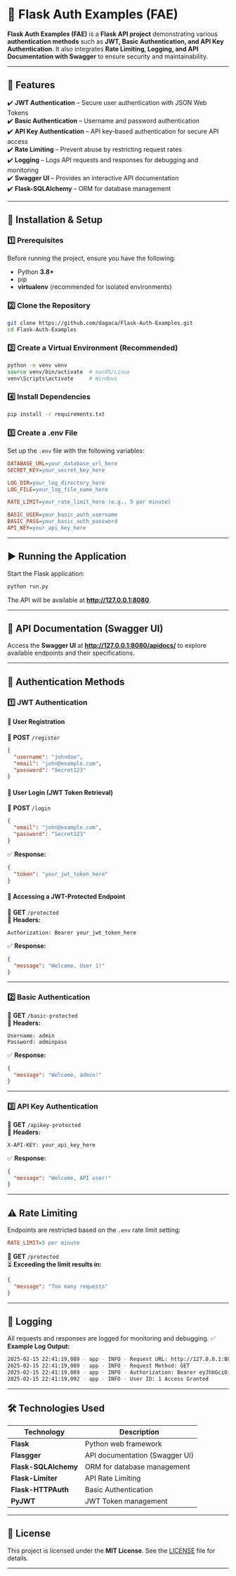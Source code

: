 # 🔐 Flask Auth Examples (FAE)

**Flask Auth Examples (FAE)** is a **Flask API project** demonstrating various **authentication methods** such as **JWT, Basic Authentication, and API Key Authentication**. It also integrates **Rate Limiting, Logging, and API Documentation with Swagger** to ensure security and maintainability.

---

## 📌 Features
✔️ **JWT Authentication** – Secure user authentication with JSON Web Tokens  
✔️ **Basic Authentication** – Username and password authentication  
✔️ **API Key Authentication** – API key-based authentication for secure API access  
✔️ **Rate Limiting** – Prevent abuse by restricting request rates  
✔️ **Logging** – Logs API requests and responses for debugging and monitoring  
✔️ **Swagger UI** – Provides an interactive API documentation  
✔️ **Flask-SQLAlchemy** – ORM for database management  

---

## 🚀 Installation & Setup
### 1️⃣ **Prerequisites**
Before running the project, ensure you have the following:
- Python **3.8+**
- pip
- **virtualenv** (recommended for isolated environments)

### 2️⃣ **Clone the Repository**
```bash
git clone https://github.com/dagaca/Flask-Auth-Examples.git
cd Flask-Auth-Examples
```

### 3️⃣ **Create a Virtual Environment (Recommended)**
```bash
python -m venv venv
source venv/bin/activate  # macOS/Linux
venv\Scripts\activate     # Windows
```

### 4️⃣ **Install Dependencies**
```bash
pip install -r requirements.txt
```

### 5️⃣ **Create a .env File**
Set up the `.env` file with the following variables:
```ini
DATABASE_URL=your_database_url_here
SECRET_KEY=your_secret_key_here

LOG_DIR=your_log_directory_here
LOG_FILE=your_log_file_name_here

RATE_LIMIT=your_rate_limit_here (e.g., 5 per minute)

BASIC_USER=your_basic_auth_username
BASIC_PASS=your_basic_auth_password
API_KEY=your_api_key_here
```

---

## ▶️ **Running the Application**
Start the Flask application:
```bash
python run.py
```
The API will be available at **http://127.0.0.1:8080**.

---

## 📖 **API Documentation (Swagger UI)**
Access the **Swagger UI** at **http://127.0.0.1:8080/apidocs/** to explore available endpoints and their specifications.

---

## 🔑 **Authentication Methods**

### **1️⃣ JWT Authentication**
#### **📌 User Registration**
📍 **POST** `/register`
```json
{
  "username": "johndoe",
  "email": "john@example.com",
  "password": "Secret123"
}
```

#### **📌 User Login (JWT Token Retrieval)**
📍 **POST** `/login`
```json
{
  "email": "john@example.com",
  "password": "Secret123"
}
```
✅ **Response:**
```json
{
  "token": "your_jwt_token_here"
}
```

#### **📌 Accessing a JWT-Protected Endpoint**
📍 **GET** `/protected`  
🔹 **Headers:**
```http
Authorization: Bearer your_jwt_token_here
```
✅ **Response:**
```json
{
  "message": "Welcome, User 1!"
}
```

---

### **2️⃣ Basic Authentication**
📍 **GET** `/basic-protected`  
🔹 **Headers:**
```http
Username: admin
Password: adminpass
```
✅ **Response:**
```json
{
  "message": "Welcome, admin!"
}
```

---

### **3️⃣ API Key Authentication**
📍 **GET** `/apikey-protected`  
🔹 **Headers:**
```http
X-API-KEY: your_api_key_here
```
✅ **Response:**
```json
{
  "message": "Welcome, API user!"
}
```

---

## ⚠️ **Rate Limiting**
Endpoints are restricted based on the `.env` rate limit setting:
```ini
RATE_LIMIT=5 per minute
```
📍 **GET** `/protected`  
⏳ **Exceeding the limit results in:**
```json
{
  "message": "Too many requests"
}
```

---

## 📝 **Logging**
All requests and responses are logged for monitoring and debugging.
✅ **Example Log Output:**
```bash
2025-02-15 22:41:19,089 - app - INFO - Request URL: http://127.0.0.1:8080/protected
2025-02-15 22:41:19,089 - app - INFO - Request Method: GET
2025-02-15 22:41:19,089 - app - INFO - Authorization: Bearer eyJhbGciOiJI...
2025-02-15 22:41:19,092 - app - INFO - User ID: 1 Access Granted
```

---

## 🛠 **Technologies Used**
| Technology         | Description |
|-------------------|-------------|
| **Flask**         | Python web framework |
| **Flasgger**      | API documentation (Swagger UI) |
| **Flask-SQLAlchemy** | ORM for database management |
| **Flask-Limiter** | API Rate Limiting |
| **Flask-HTTPAuth** | Basic Authentication |
| **PyJWT**         | JWT Token management |

---

## 📜 **License**
This project is licensed under the **MIT License**. See the [LICENSE](LICENSE) file for details.

---

